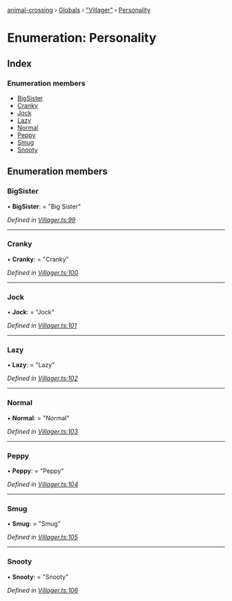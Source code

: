 [animal-crossing](../README.md) › [Globals](../globals.md) › ["Villager"](../modules/_villager_.md) › [Personality](_villager_.personality.md)

# Enumeration: Personality

## Index

### Enumeration members

* [BigSister](_villager_.personality.md#bigsister)
* [Cranky](_villager_.personality.md#cranky)
* [Jock](_villager_.personality.md#jock)
* [Lazy](_villager_.personality.md#lazy)
* [Normal](_villager_.personality.md#normal)
* [Peppy](_villager_.personality.md#peppy)
* [Smug](_villager_.personality.md#smug)
* [Snooty](_villager_.personality.md#snooty)

## Enumeration members

###  BigSister

• **BigSister**: = "Big Sister"

*Defined in [Villager.ts:99](https://github.com/Norviah/animal-crossing/blob/267b9fa/module/types/Villager.ts#L99)*

___

###  Cranky

• **Cranky**: = "Cranky"

*Defined in [Villager.ts:100](https://github.com/Norviah/animal-crossing/blob/267b9fa/module/types/Villager.ts#L100)*

___

###  Jock

• **Jock**: = "Jock"

*Defined in [Villager.ts:101](https://github.com/Norviah/animal-crossing/blob/267b9fa/module/types/Villager.ts#L101)*

___

###  Lazy

• **Lazy**: = "Lazy"

*Defined in [Villager.ts:102](https://github.com/Norviah/animal-crossing/blob/267b9fa/module/types/Villager.ts#L102)*

___

###  Normal

• **Normal**: = "Normal"

*Defined in [Villager.ts:103](https://github.com/Norviah/animal-crossing/blob/267b9fa/module/types/Villager.ts#L103)*

___

###  Peppy

• **Peppy**: = "Peppy"

*Defined in [Villager.ts:104](https://github.com/Norviah/animal-crossing/blob/267b9fa/module/types/Villager.ts#L104)*

___

###  Smug

• **Smug**: = "Smug"

*Defined in [Villager.ts:105](https://github.com/Norviah/animal-crossing/blob/267b9fa/module/types/Villager.ts#L105)*

___

###  Snooty

• **Snooty**: = "Snooty"

*Defined in [Villager.ts:106](https://github.com/Norviah/animal-crossing/blob/267b9fa/module/types/Villager.ts#L106)*
